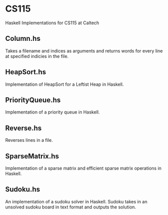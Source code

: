 # CS115
Haskell Implementations for CS115 at Caltech

## Column.hs
Takes a filename and indices as arguments and returns words for every line at specified indicies in the file.
## HeapSort.hs
Implementation of HeapSort for a Leftist Heap in Haskell.
## PriorityQueue.hs
Implementation of a priority queue in Haskell.
## Reverse.hs
Reverses lines in a file.
## SparseMatrix.hs
Implementation of a sparse matrix and efficient sparse matrix operations in Haskell.
## Sudoku.hs
An implementation of a sudoku solver in Haskell. Sudoku takes in an unsolved sudoku board in text format and outputs the solution.
